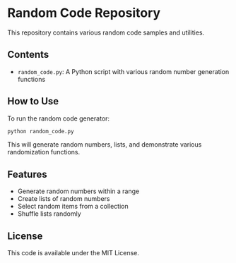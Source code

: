# Random Code Repository

This repository contains various random code samples and utilities.

## Contents

- `random_code.py`: A Python script with various random number generation functions

## How to Use

To run the random code generator:

```bash
python random_code.py
```

This will generate random numbers, lists, and demonstrate various randomization functions.

## Features

- Generate random numbers within a range
- Create lists of random numbers
- Select random items from a collection
- Shuffle lists randomly

## License

This code is available under the MIT License.